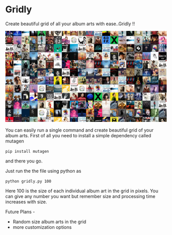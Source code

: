 # Gridly
Create beautiful grid of all your album arts with ease..Gridly !!

![Grid Example](https://github.com/praneetmehta/Gridly/blob/master/test3-16:9.jpg)

You can easily run a single command and create beautiful grid of your album arts. 
First of all you need to install a simple dependency called mutagen

  `pip install mutagen`
  
and there you go.

Just run the the file using python as

  `python gridly.py 100`
  
Here 100 is the size of each individual album art in the grid in pixels. You can give any number you want but remember size
and processing time increases with size.

Future Plans - 
- Random size album arts in the grid
- more customization options
